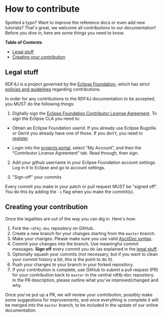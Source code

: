 # How to contribute

Spotted a typo? Want to improve the reference docs or even add new tutorials? That's great, we welcome all contributions to our documentation! 
Before you dive in, here are some things you need to know.

**Table of Contents**  

- [Legal stuff](#legal-stuff)
- [Creating your contribution](#creating-your-contribution)
	
## Legal stuff

RDF4J is a project governed by the [Eclipse Foundation](http://www.eclipse.org/), which has strict [policies and guidelines](https://wiki.eclipse.org/Development_Resources#Policies_and_Guidelines) regarding contributions.

In order for any contributions to the RDF4J documentation to be accepted, you MUST do the following things:

1. Digitally sign the [Eclipse Foundation Contributor License Agreement](http://www.eclipse.org/legal/CLA.php).
To sign the Eclipse CLA you need to:

  * Obtain an Eclipse Foundation userid. If you already use Eclipse Bugzilla or Gerrit you already have one of those. If you don’t, you need to
[register](https://dev.eclipse.org/site_login/createaccount.php).

  * Login into the [projects portal](https://projects.eclipse.org/), select “My Account”, and then the “Contributor License Agreement” tab. Read through, then sign.

2. Add your github username in your Eclipse Foundation account settings. Log in it to Eclipse and go to account settings.

3. "Sign-off" your commits

Every commit you make in your patch or pull request MUST be "signed off".
You do this by adding the `-s` flag when you make the commit(s).

## Creating your contribution

Once the legalities are out of the way you can dig in. Here's how:

1. Fork the `rdf4j-doc` repository on GitHub.
2. Create a new branch for your changes starting from the `master` branch.
3. Make your changes. Please make sure you use valid [AsciiDoc syntax](http://asciidoctor.org/docs/asciidoc-syntax-quick-reference/).
4. Commit your changes into the branch. Use meaningful commit messages. **Sign off** every commit you do (as explained in the [legal stuff](#legal-stuff).
5. Optionally squash your commits (not necessary, but if you want to clean your commit history a bit, _this_ is the point to do it).
6. Push your changes to your branch in your forked repository.
7. If your contribution is complete, use GitHub to submit a pull request (PR)
	for your contribution back to `master` in the central rdf4j-doc repository. In the PR description, please outline
  what you've improved/changed and why. 

Once you've put up a PR, we will review your contribution, possibly make some
suggestions for improvements, and once everything is complete it will be merged
into the `master` branch, to be included in the update of our online documentation.
